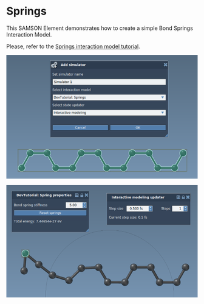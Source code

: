 # Springs

This SAMSON Element demonstrates how to create a simple Bond Springs Interaction Model.

Please, refer to the [Springs interaction model tutorial](https://documentation.samson-connect.net/developers/latest/page_tutorial_spring_interaction_model.html).

![Springs Interaction Model](resource/DevTutorials-Springs1.png "Add Simulator and choose the Interaction Model")

![Springs Interaction Model](resource/DevTutorials-Springs2.png "Try moving atoms")
